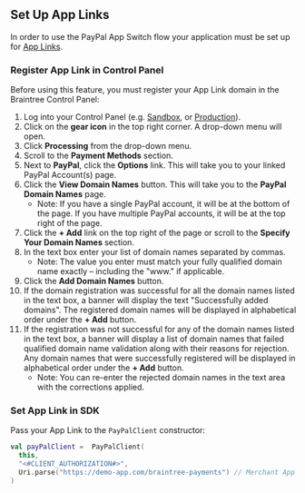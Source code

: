 ## Set Up App Links

In order to use the PayPal App Switch flow your application must be set up for [App Links](https://developer.android.com/training/app-links?authuser=2).

### Register App Link in Control Panel

Before using this feature, you must register your App Link domain in the Braintree Control Panel:

1. Log into your Control Panel (e.g. [Sandbox](https://sandbox.braintreegateway.com/login), or [Production](https://www.braintreegateway.com/login)).
2. Click on the **gear icon** in the top right corner. A drop-down menu will open.
3. Click **Processing** from the drop-down menu.
4. Scroll to the **Payment Methods** section.
5. Next to **PayPal**, click the **Options** link. This will take you to your linked PayPal Account(s) page.
6. Click the **View Domain Names** button. This will take you to the **PayPal Domain Names** page. 
   - Note: If you have a single PayPal account, it will be at the bottom of the page. If you have multiple PayPal accounts, it will be at the top right of the page.
7. Click the **+ Add** link on the top right of the page or scroll to the **Specify Your Domain Names** section.
8. In the text box enter your list of domain names separated by commas. 
   - Note: The value you enter must match your fully qualified domain name exactly – including the "www." if applicable.
9. Click the **Add Domain Names** button.
10. If the domain registration was successful for all the domain names listed in the text box, a banner will display the text "Successfully added domains". The registered domain names will be displayed in alphabetical order under the **+ Add** button.
11. If the registration was not successful for any of the domain names listed in the text box, a banner will display a list of domain names that failed qualified domain name validation along with their reasons for rejection. Any domain names that were successfully registered will be displayed in alphabetical order under the **+ Add** button. 
    - Note: You can re-enter the rejected domain names in the text area with the corrections applied.

### Set App Link in SDK

Pass your App Link to the `PayPalClient` constructor:

```kotlin
val payPalClient =  PayPalClient(
  this, 
  "<#CLIENT_AUTHORIZATION#>",
  Uri.parse("https://demo-app.com/braintree-payments") // Merchant App Link
)
```